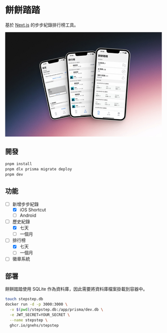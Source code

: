 # 餅餅踏踏

基於 [Next.js](https://nextjs.org/) 的步步紀錄排行榜工具。

![](/public/cover.jpg)

## 開發

```bash
pnpm install
pnpm dlx prisma migrate deploy
pnpm dev
```

## 功能

- [ ] 新增步步紀錄
  - [x] iOS Shortcut
  - [ ] Android
- [ ] 歷史紀錄
  - [x] 七天
  - [ ] 一個月
- [ ] 排行榜
  - [x] 七天
  - [ ] 一個月
- [ ] 徽章系統

## 部署

餅餅踏踏使用 SQLite 作為資料庫，因此需要將資料庫檔案掛載到容器中。

```bash
touch stepstep.db
docker run -d -p 3000:3000 \
  -v $(pwd)/stepstep.db:/app/prisma/dev.db \
  -e JWT_SECRET=YOUR_SECRET \
  --name stepstep \
  ghcr.io/gnehs/stepstep
```
